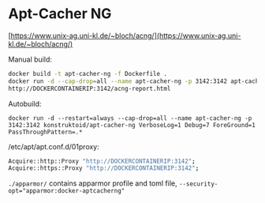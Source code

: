 # Apt-Cacher NG

[https://www.unix-ag.uni-kl.de/~bloch/acng/](https://www.unix-ag.uni-kl.de/~bloch/acng/)

Manual build:
```sh
docker build -t apt-cacher-ng -f Dockerfile .
docker run -d --cap-drop=all --name apt-cacher-ng -p 3142:3142 apt-cacher-ng VerboseLog=1 Debug=7 ForeGround=1 PassThroughPattern=.*
http://DOCKERCONTAINERIP:3142/acng-report.html
```

Autobuild:
```
docker run -d --restart=always --cap-drop=all --name apt-cacher-ng -p 3142:3142 konstruktoid/apt-cacher-ng VerboseLog=1 Debug=7 ForeGround=1 PassThroughPattern=.*
```

/etc/apt/apt.conf.d/01proxy:
```sh
Acquire::http::Proxy "http://DOCKERCONTAINERIP:3142";
Acquire::https::Proxy "http://DOCKERCONTAINERIP:3142";
```

`./apparmor/` contains apparmor profile and toml file, `--security-opt="apparmor:docker-aptcacherng"`
